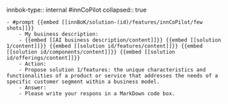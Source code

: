 innbok-type:: internal
#innCoPilot
collapsed:: true

	- #prompt {{embed [[innBoK/solution-(id)/features/innCoPilot/few shots]]}}
		- My business description:
		- {{embed [[AI business description/content]]}} {{embed [[solution 1/content]]}} {{embed [[solution id/features/content]]}} {{embed [[solution id/components/content]]}} {{embed [[solution id/offerings/content]]}}
		- Action:
		- Propose solution 1/features: the unique characteristics and functionalities of a product or service that addresses the needs of a specific customer segment within a business model.
		- Answer:
		- Please write your respons in a MarkDown code box.